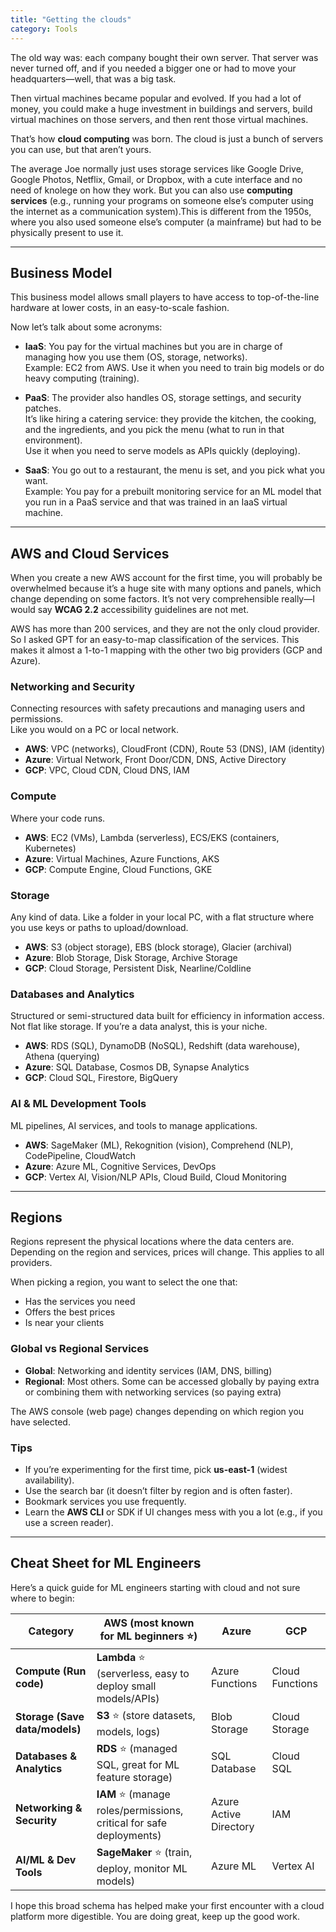 ```yaml
---
title: "Getting the clouds"
category: Tools
--- 
```

The old way was: each company bought their own server. That server was never turned off, and if you needed a bigger one or had 
to move your headquarters—well, that was a big task.  

Then virtual machines became popular and evolved. If you had a lot of money, you could make a huge investment in buildings and 
servers, build virtual machines on those servers, and then rent those virtual machines.  

That’s how **cloud computing** was born. The cloud is just a bunch of servers you can use, but that aren’t yours.  

The average Joe normally just uses storage services like Google Drive, Google Photos, Netflix, Gmail, or Dropbox, with a cute 
interface and no need of knolege on how they work. But you can also use **computing services** (e.g., running your programs 
on someone else’s computer using the internet as a communication system).This is different from the 1950s, where you also used
 someone else’s computer (a mainframe) but had to be physically present to use it.

---

## Business Model

This business model allows small players to have access to top-of-the-line hardware at lower costs, in an easy-to-scale fashion.  

Now let’s talk about some acronyms:

- **IaaS**: You pay for the virtual machines but you are in charge of managing how you use them (OS, storage, networks).  
  Example: EC2 from AWS. Use it when you need to train big models or do heavy computing (training).  

- **PaaS**: The provider also handles OS, storage settings, and security patches.  
  It’s like hiring a catering service: they provide the kitchen, the cooking, and the ingredients, and you pick the menu (what to run in that environment).  
  Use it when you need to serve models as APIs quickly (deploying).  

- **SaaS**: You go out to a restaurant, the menu is set, and you pick what you want.  
  Example: You pay for a prebuilt monitoring service for an ML model that you run in a PaaS service and that was trained in an IaaS virtual machine.  

---

## AWS and Cloud Services

When you create a new AWS account for the first time, you will probably be overwhelmed because it’s a huge site with many options and panels, which change depending on some factors. It’s not very comprehensible really—I would say **WCAG 2.2** accessibility guidelines are not met.  

AWS has more than 200 services, and they are not the only cloud provider. So I asked GPT for an easy-to-map classification of the services. This makes it almost a 1-to-1 mapping with the other two big providers (GCP and Azure).

### Networking and Security
Connecting resources with safety precautions and managing users and permissions.  
Like you would on a PC or local network.

- **AWS**: VPC (networks), CloudFront (CDN), Route 53 (DNS), IAM (identity)  
- **Azure**: Virtual Network, Front Door/CDN, DNS, Active Directory  
- **GCP**: VPC, Cloud CDN, Cloud DNS, IAM  

### Compute
Where your code runs.

- **AWS**: EC2 (VMs), Lambda (serverless), ECS/EKS (containers, Kubernetes)  
- **Azure**: Virtual Machines, Azure Functions, AKS  
- **GCP**: Compute Engine, Cloud Functions, GKE  

### Storage
Any kind of data. Like a folder in your local PC, with a flat structure where you use keys or paths to upload/download.

- **AWS**: S3 (object storage), EBS (block storage), Glacier (archival)  
- **Azure**: Blob Storage, Disk Storage, Archive Storage  
- **GCP**: Cloud Storage, Persistent Disk, Nearline/Coldline  

### Databases and Analytics
Structured or semi-structured data built for efficiency in information access.  
Not flat like storage. If you’re a data analyst, this is your niche.

- **AWS**: RDS (SQL), DynamoDB (NoSQL), Redshift (data warehouse), Athena (querying)  
- **Azure**: SQL Database, Cosmos DB, Synapse Analytics  
- **GCP**: Cloud SQL, Firestore, BigQuery  

### AI & ML Development Tools
ML pipelines, AI services, and tools to manage applications.

- **AWS**: SageMaker (ML), Rekognition (vision), Comprehend (NLP), CodePipeline, CloudWatch  
- **Azure**: Azure ML, Cognitive Services, DevOps  
- **GCP**: Vertex AI, Vision/NLP APIs, Cloud Build, Cloud Monitoring  

---

## Regions

Regions represent the physical locations where the data centers are. Depending on the region and services, prices will change. This applies to all providers.  

When picking a region, you want to select the one that:  
- Has the services you need  
- Offers the best prices  
- Is near your clients  

### Global vs Regional Services
- **Global**: Networking and identity services (IAM, DNS, billing)  
- **Regional**: Most others. Some can be accessed globally by paying extra or combining them with networking services (so paying extra)  

The AWS console (web page) changes depending on which region you have selected.  

### Tips
- If you’re experimenting for the first time, pick **us-east-1** (widest availability).  
- Use the search bar (it doesn’t filter by region and is often faster).  
- Bookmark services you use frequently.  
- Learn the **AWS CLI** or SDK if UI changes mess with you a lot (e.g., if you use a screen reader).  

---

## Cheat Sheet for ML Engineers

Here’s a quick guide for ML engineers starting with cloud and not sure where to begin:

| **Category**                   | **AWS** (most known for ML beginners ⭐)                             | **Azure**              | **GCP**         |
| ------------------------------ | ------------------------------------------------------------------- | ---------------------- | --------------- |
| **Compute (Run code)**         | **Lambda** ⭐ (serverless, easy to deploy small models/APIs)         | Azure Functions        | Cloud Functions |
| **Storage (Save data/models)** | **S3** ⭐ (store datasets, models, logs)                             | Blob Storage           | Cloud Storage   |
| **Databases & Analytics**      | **RDS** ⭐ (managed SQL, great for ML feature storage)               | SQL Database           | Cloud SQL       |
| **Networking & Security**      | **IAM** ⭐ (manage roles/permissions, critical for safe deployments) | Azure Active Directory | IAM             |
| **AI/ML & Dev Tools**          | **SageMaker** ⭐ (train, deploy, monitor ML models)                  | Azure ML               | Vertex AI       |

I hope this broad schema has helped make your first encounter with a cloud platform more digestible. You are doing great, keep up the good work.
